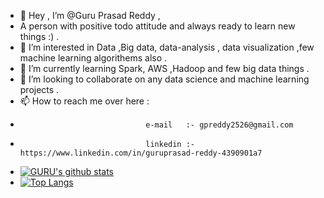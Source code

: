 - 👋 Hey , I’m @Guru Prasad Reddy ,
- A person with positive todo attitude and always ready to learn new things  :) .
- 👀 I’m interested in Data ,Big data, data-analysis , data visualization ,few machine learning algorithems also .
- 🌱 I’m currently learning Spark, AWS ,Hadoop and few big data things .
- 💞️ I’m looking to collaborate on any data science and machine learning  projects .
- 📫 How to reach me over here :
-                                 e-mail   :- gpreddy2526@gmail.com
-                                 linkedin :- https://www.linkedin.com/in/guruprasad-reddy-4390901a7


<!-- Guru-2525/Guru-2525 is a ✨ special ✨ repository because its `README.md` (this file) appears on your GitHub profile.
You can click the Preview link to take a look at your changes.-->

- [![GURU's github stats](https://github-readme-stats.vercel.app/api?username=Guru-2525&count_private=true&show_icons=true&theme=radical&hide_rank=false)](https://github.com/anuraghazra/github-readme-stats)  
- [![Top Langs](https://github-readme-stats.vercel.app/api/top-langs/?username=Guru-2525)](https://github.com/anuraghazra/github-readme-stats)


